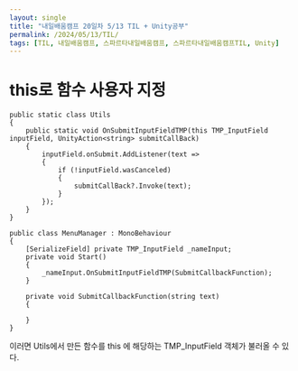 ```yaml
---
layout: single
title: "내일배움캠프 20일차 5/13 TIL + Unity공부"
permalink: /2024/05/13/TIL/
tags: [TIL, 내일배움캠프, 스파르타내일배움캠프, 스파르타내일배움캠프TIL, Unity]
---
```

# this로 함수 사용자 지정
```
public static class Utils
{
	public static void OnSubmitInputFieldTMP(this TMP_InputField inputField, UnityAction<string> submitCallBack)
	{
		inputField.onSubmit.AddListener(text =>
		{
			if (!inputField.wasCanceled)
			{
				submitCallBack?.Invoke(text);
			}
		});
	}
}
```
```
public class MenuManager : MonoBehaviour
{
	[SerializeField] private TMP_InputField _nameInput;
	private void Start()
	{
		_nameInput.OnSubmitInputFieldTMP(SubmitCallbackFunction);
	}

	private void SubmitCallbackFunction(string text)
	{

	}
}
```
이러면 Utils에서 만든 함수를 this 에 해당하는 TMP_InputField 객체가 불러올 수 있다.<br>
